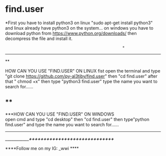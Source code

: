 # find.user

*First you have to install python3
on linux "sudo apt-get install python3" and linux already have python3 on the system...
on windows you have to download python from https://www.python.org/downloads/ then decompress the file and install it.


                                                         *
---------------------------------------------------------
**

HOW CAN YOU USE "FIND.USER" ON LINUX 
fist open the terminal and type "git clone https://github.com/py-al3tiby/find.user" then "cd find.user" after that " chmod +x" 
then type "python3 find.user"
type the name you want to search for......

**
---------------------------------------------------------------


***HOW CAN YOU USE "FIND.USER" ON WINDOWS   
open cmd and type "cd desktop" then "cd find.user" 
then type"python find.user" 
and type the name you want to search for......

***
_______________________________________________+++++++++++++++++++++++++++++___________________________________



****Follow me on my IG: _wwi ****
